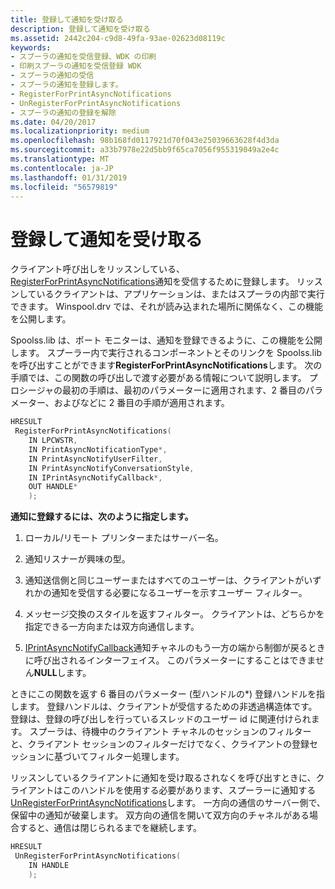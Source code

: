 ```yaml
---
title: 登録して通知を受け取る
description: 登録して通知を受け取る
ms.assetid: 2442c204-c9d8-49fa-93ae-02623d08119c
keywords:
- スプーラの通知を受信登録、WDK の印刷
- 印刷スプーラの通知を受信登録 WDK
- スプーラの通知の受信
- スプーラの通知を登録します。
- RegisterForPrintAsyncNotifications
- UnRegisterForPrintAsyncNotifications
- スプーラの通知の登録を解除
ms.date: 04/20/2017
ms.localizationpriority: medium
ms.openlocfilehash: 98b168fd0117921d70f043e25039663628f4d3da
ms.sourcegitcommit: a33b7978e22d5bb9f65ca7056f955319049a2e4c
ms.translationtype: MT
ms.contentlocale: ja-JP
ms.lasthandoff: 01/31/2019
ms.locfileid: "56579819"
---
```

# <a name="registering-to-receive-notifications"></a>登録して通知を受け取る





クライアント呼び出しをリッスンしている、 [RegisterForPrintAsyncNotifications](https://go.microsoft.com/fwlink/p/?linkid=124752)通知を受信するために登録します。 リッスンしているクライアントは、アプリケーションは、またはスプーラの内部で実行できます。 Winspool.drv では、それが読み込まれた場所に関係なく、この機能を公開します。

Spoolss.lib は、ポート モニターは、通知を登録できるように、この機能を公開します。 スプーラー内で実行されるコンポーネントとそのリンクを Spoolss.lib を呼び出すことができます**RegisterForPrintAsyncNotifications**します。 次の手順では、この関数の呼び出しで渡す必要がある情報について説明します。 プロシージャの最初の手順は、最初のパラメーターに適用されます、2 番目のパラメーター、およびなどに 2 番目の手順が適用されます。

```cpp
HRESULT
 RegisterForPrintAsyncNotifications(
    IN LPCWSTR,
    IN PrintAsyncNotificationType*,
    IN PrintAsyncNotifyUserFilter,
    IN PrintAsyncNotifyConversationStyle,
    IN IPrintAsyncNotifyCallback*,
    OUT HANDLE*
    );
```

**通知に登録するには、次のように指定します。**

1.  ローカル/リモート プリンターまたはサーバー名。

2.  通知リスナーが興味の型。

3.  通知送信側と同じユーザーまたはすべてのユーザーは、クライアントがいずれかの通知を受信する必要になるユーザーを示すユーザー フィルター。

4.  メッセージ交換のスタイルを返すフィルター。 クライアントは、どちらかを指定できる一方向または双方向通信します。

5.  [IPrintAsyncNotifyCallback](https://go.microsoft.com/fwlink/p/?linkid=124755)通知チャネルのもう一方の端から制御が戻るときに呼び出されるインターフェイス。 このパラメーターにすることはできません**NULL**します。

ときにこの関数を返す 6 番目のパラメーター (型ハンドルの\*) 登録ハンドルを指します。 登録ハンドルは、クライアントが受信するための非透過構造体です。 登録は、登録の呼び出しを行っているスレッドのユーザー id に関連付けられます。 スプーラは、待機中のクライアント チャネルのセッションのフィルターと、クライアント セッションのフィルターだけでなく、クライアントの登録セッションに基づいてフィルター処理します。

リッスンしているクライアントに通知を受け取るされなくを呼び出すときに、クライアントはこのハンドルを使用する必要があります、スプーラーに通知する[UnRegisterForPrintAsyncNotifications](https://go.microsoft.com/fwlink/p/?linkid=124754)します。 一方向の通信のサーバー側で、保留中の通知が破棄します。 双方向の通信を開いて双方向のチャネルがある場合すると、通信は閉じられるまでを継続します。

```cpp
HRESULT
 UnRegisterForPrintAsyncNotifications(
    IN HANDLE
    );
```








